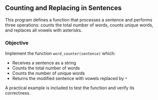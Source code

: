 ## Counting and Replacing in Sentences

This program defines a function that processes a sentence and performs three operations: counts the total number of words, counts unique words, and replaces all vowels with asterisks.

### Objective

Implement the function `word_counter(sentence)` which:

* Receives a sentence as a string
* Counts the total number of words
* Counts the number of unique words
* Returns the modified sentence with vowels replaced by `*`

A practical example is included to test the function and verify its correctness.

